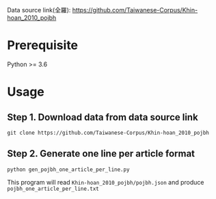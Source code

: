 Data source link(全羅):
https://github.com/Taiwanese-Corpus/Khin-hoan_2010_pojbh

# Prerequisite
Python >= 3.6 


# Usage 
## Step 1. Download data from data source link
```bash=
git clone https://github.com/Taiwanese-Corpus/Khin-hoan_2010_pojbh
```
## Step 2. Generate one line per article format
```bash=
python gen_pojbh_one_article_per_line.py
```
This program will read `Khin-hoan_2010_pojbh/pojbh.json` and produce `pojbh_one_article_per_line.txt`
